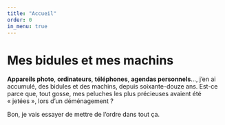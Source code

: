 ```yaml
---
title: "Accueil"
order: 0
in_menu: true
---
```

# Mes bidules et mes machins

**Appareils photo**, **ordinateurs**, **téléphones**, **agendas personnels**…, j’en ai accumulé, des bidules et des machins, depuis soixante-douze ans. Est-ce parce que, tout gosse, mes peluches les plus précieuses avaient été « jetées », lors d’un déménagement ?

Bon, je vais essayer de mettre de l’ordre dans tout ça. 